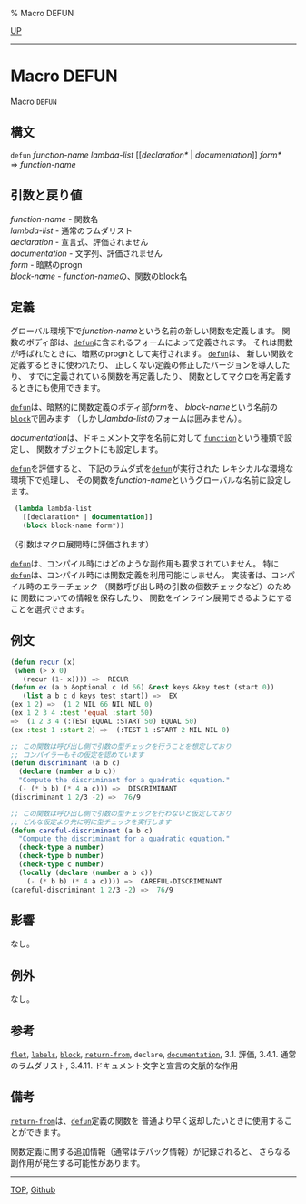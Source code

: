 % Macro DEFUN

[UP](5.3.html)  

---

# Macro DEFUN


Macro `DEFUN`


## 構文

`defun` *function-name* *lambda-list* [[*declaration\** | *documentation*]] *form\**  
=> *function-name*


## 引数と戻り値

*function-name* - 関数名  
*lambda-list* - 通常のラムダリスト  
*declaration* - 宣言式、評価されません  
*documentation* - 文字列、評価されません  
*form* - 暗黙のprogn  
*block-name* - *function-name*の、関数のblock名


## 定義

グローバル環境下で*function-name*という名前の新しい関数を定義します。
関数のボディ部は、[`defun`](5.3.defun.html)に含まれるフォームによって定義されます。
それは関数が呼ばれたときに、暗黙のprognとして実行されます。
[`defun`](5.3.defun.html)は、
新しい関数を定義するときに使われたり、
正しくない定義の修正したバージョンを導入したり、
すでに定義されている関数を再定義したり、
関数としてマクロを再定義するときにも使用できます。

[`defun`](5.3.defun.html)は、暗黙的に関数定義のボディ部*form*を、
*block-name*という名前の[`block`](5.3.block.html)で囲みます
（しかし*lambda-list*のフォームは囲みません）。

*documentation*は、ドキュメント文字を名前に対して
[`function`](5.3.function-special.html)という種類で設定し、
関数オブジェクトにも設定します。

[`defun`](5.3.defun.html)を評価すると、
下記のラムダ式を[`defun`](5.3.defun.html)が実行された
レキシカルな環境な環境下で処理し、
その関数を*function-name*というグローバルな名前に設定します。

```lisp
 (lambda lambda-list
   [[declaration* | documentation]]
   (block block-name form*))
```

（引数はマクロ展開時に評価されます）

[`defun`](5.3.defun.html)は、コンパイル時にはどのような副作用も要求されていません。
特に[`defun`](5.3.defun.html)は、コンパイル時には関数定義を利用可能にしません。
実装者は、コンパイル時のエラーチェック
（関数呼び出し時の引数の個数チェックなど）のために
関数についての情報を保存したり、
関数をインライン展開できるようにすることを選択できます。


## 例文

```lisp
(defun recur (x)
 (when (> x 0)
   (recur (1- x)))) =>  RECUR 
(defun ex (a b &optional c (d 66) &rest keys &key test (start 0))
   (list a b c d keys test start)) =>  EX 
(ex 1 2) =>  (1 2 NIL 66 NIL NIL 0)
(ex 1 2 3 4 :test 'equal :start 50) 
=>  (1 2 3 4 (:TEST EQUAL :START 50) EQUAL 50)
(ex :test 1 :start 2) =>  (:TEST 1 :START 2 NIL NIL 0)

;; この関数は呼び出し側で引数の型チェックを行うことを想定しており
;; コンパイラーもその仮定を認めています
(defun discriminant (a b c)
  (declare (number a b c))
  "Compute the discriminant for a quadratic equation."
  (- (* b b) (* 4 a c))) =>  DISCRIMINANT
(discriminant 1 2/3 -2) =>  76/9

;; この関数は呼び出し側で引数の型チェックを行わないと仮定しており
;; どんな仮定より先に明に型チェックを実行します
(defun careful-discriminant (a b c)
  "Compute the discriminant for a quadratic equation."
  (check-type a number)
  (check-type b number)
  (check-type c number)
  (locally (declare (number a b c))
    (- (* b b) (* 4 a c)))) =>  CAREFUL-DISCRIMINANT
(careful-discriminant 1 2/3 -2) =>  76/9
```


## 影響

なし。


## 例外

なし。


## 参考

[`flet`](5.3.flet.html),
[`labels`](5.3.flet.html),
[`block`](5.3.block.html),
[`return-from`](5.3.return-from.html),
`declare`,
[`documentation`](25.2.documentation.html),
3.1. 評価,
3.4.1. 通常のラムダリスト,
3.4.11. ドキュメント文字と宣言の文脈的な作用


## 備考

[`return-from`](5.3.return-from.html)は、[`defun`](5.3.defun.html)定義の関数を
普通より早く返却したいときに使用することができます。

関数定義に関する追加情報（通常はデバッグ情報）が記録されると、
さらなる副作用が発生する可能性があります。


---
[TOP](index.html),  [Github](https://github.com/nptcl/npt-japanese)

